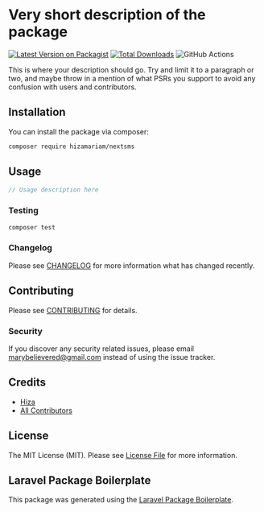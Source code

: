 # Very short description of the package

[![Latest Version on Packagist](https://img.shields.io/packagist/v/hizamariam/nextsms.svg?style=flat-square)](https://packagist.org/packages/hizamariam/nextsms)
[![Total Downloads](https://img.shields.io/packagist/dt/hizamariam/nextsms.svg?style=flat-square)](https://packagist.org/packages/hizamariam/nextsms)
![GitHub Actions](https://github.com/hizamariam/nextsms/actions/workflows/main.yml/badge.svg)

This is where your description should go. Try and limit it to a paragraph or two, and maybe throw in a mention of what PSRs you support to avoid any confusion with users and contributors.

## Installation

You can install the package via composer:

```bash
composer require hizamariam/nextsms
```

## Usage

```php
// Usage description here
```

### Testing

```bash
composer test
```

### Changelog

Please see [CHANGELOG](CHANGELOG.md) for more information what has changed recently.

## Contributing

Please see [CONTRIBUTING](CONTRIBUTING.md) for details.

### Security

If you discover any security related issues, please email marybelievered@gmail.com instead of using the issue tracker.

## Credits

-   [Hiza](https://github.com/hizamariam)
-   [All Contributors](../../contributors)

## License

The MIT License (MIT). Please see [License File](LICENSE.md) for more information.

## Laravel Package Boilerplate

This package was generated using the [Laravel Package Boilerplate](https://laravelpackageboilerplate.com).
